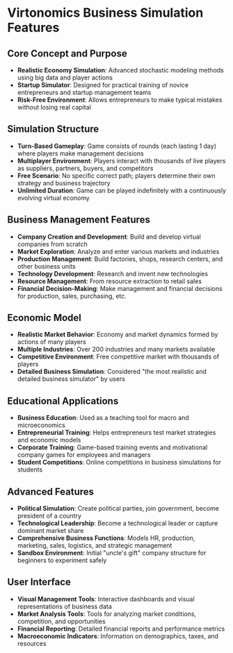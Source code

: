 # Virtonomics Business Simulation Features

## Core Concept and Purpose

- **Realistic Economy Simulation**: Advanced stochastic modeling methods using big data and player actions
- **Startup Simulator**: Designed for practical training of novice entrepreneurs and startup management teams
- **Risk-Free Environment**: Allows entrepreneurs to make typical mistakes without losing real capital

## Simulation Structure

- **Turn-Based Gameplay**: Game consists of rounds (each lasting 1 day) where players make management decisions
- **Multiplayer Environment**: Players interact with thousands of live players as suppliers, partners, buyers, and competitors
- **Free Scenario**: No specific correct path; players determine their own strategy and business trajectory
- **Unlimited Duration**: Game can be played indefinitely with a continuously evolving virtual economy

## Business Management Features

- **Company Creation and Development**: Build and develop virtual companies from scratch
- **Market Exploration**: Analyze and enter various markets and industries
- **Production Management**: Build factories, shops, research centers, and other business units
- **Technology Development**: Research and invent new technologies
- **Resource Management**: From resource extraction to retail sales
- **Financial Decision-Making**: Make management and financial decisions for production, sales, purchasing, etc.

## Economic Model

- **Realistic Market Behavior**: Economy and market dynamics formed by actions of many players
- **Multiple Industries**: Over 200 industries and many markets available
- **Competitive Environment**: Free competitive market with thousands of players
- **Detailed Business Simulation**: Considered "the most realistic and detailed business simulator" by users

## Educational Applications

- **Business Education**: Used as a teaching tool for macro and microeconomics
- **Entrepreneurial Training**: Helps entrepreneurs test market strategies and economic models
- **Corporate Training**: Game-based training events and motivational company games for employees and managers
- **Student Competitions**: Online competitions in business simulations for students

## Advanced Features

- **Political Simulation**: Create political parties, join government, become president of a country
- **Technological Leadership**: Become a technological leader or capture dominant market share
- **Comprehensive Business Functions**: Models HR, production, marketing, sales, logistics, and strategic management
- **Sandbox Environment**: Initial "uncle's gift" company structure for beginners to experiment safely

## User Interface

- **Visual Management Tools**: Interactive dashboards and visual representations of business data
- **Market Analysis Tools**: Tools for analyzing market conditions, competition, and opportunities
- **Financial Reporting**: Detailed financial reports and performance metrics
- **Macroeconomic Indicators**: Information on demographics, taxes, and resources
